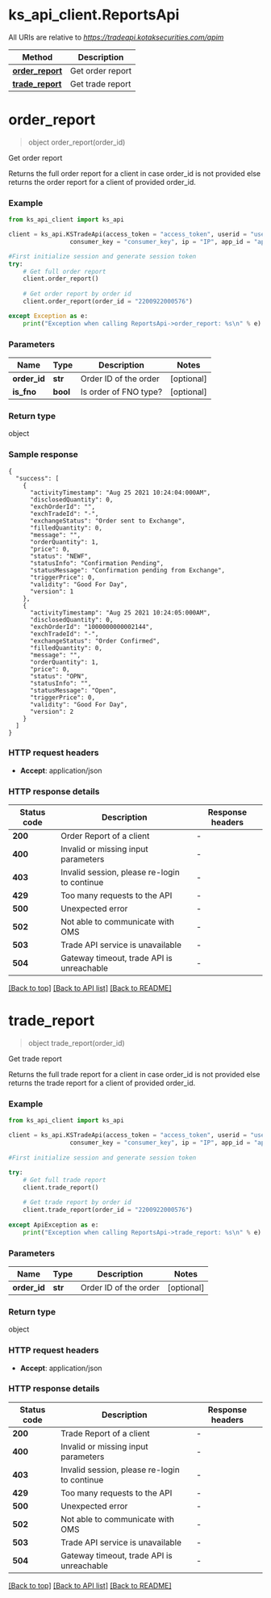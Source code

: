 # ks_api_client.ReportsApi

All URIs are relative to *https://tradeapi.kotaksecurities.com/apim*

Method | Description
------------- | -------------
[**order_report**](ReportsApi.md#order_report) | Get order report
[**trade_report**](ReportsApi.md#trade_report)  | Get trade report


# **order_report**
> object order_report(order_id)

Get order report

Returns the full order report for a client in case order_id is not provided 
else returns the order report for a client of provided order_id.

### Example


```python
from ks_api_client import ks_api

client = ks_api.KSTradeApi(access_token = "access_token", userid = "userid", \
                 consumer_key = "consumer_key", ip = "IP", app_id = "app_id")

#First initialize session and generate session token
try:
    # Get full order report
    client.order_report()
	
    # Get order report by order id
    client.order_report(order_id = "2200922000576")

except Exception as e:
    print("Exception when calling ReportsApi->order_report: %s\n" % e)
```


### Parameters

Name | Type | Description  | Notes
------------- | ------------- | ------------- | -------------
 **order_id** | **str**|  Order ID of the order  | [optional]
 **is_fno** | **bool** | Is order of FNO type? | [optional]

### Return type

object

### Sample response
```python3
{
  "success": [
    {
      "activityTimestamp": "Aug 25 2021 10:24:04:000AM",
      "disclosedQuantity": 0,
      "exchOrderId": "",
      "exchTradeId": "-",
      "exchangeStatus": "Order sent to Exchange",
      "filledQuantity": 0,
      "message": "",
      "orderQuantity": 1,
      "price": 0,
      "status": "NEWF",
      "statusInfo": "Confirmation Pending",
      "statusMessage": "Confirmation pending from Exchange",
      "triggerPrice": 0,
      "validity": "Good For Day",
      "version": 1
    },
    {
      "activityTimestamp": "Aug 25 2021 10:24:05:000AM",
      "disclosedQuantity": 0,
      "exchOrderId": "1000000000002144",
      "exchTradeId": "-",
      "exchangeStatus": "Order Confirmed",
      "filledQuantity": 0,
      "message": "",
      "orderQuantity": 1,
      "price": 0,
      "status": "OPN",
      "statusInfo": "",
      "statusMessage": "Open",
      "triggerPrice": 0,
      "validity": "Good For Day",
      "version": 2
    }
  ]
}
```

### HTTP request headers

 - **Accept**: application/json

### HTTP response details
| Status code | Description | Response headers |
|-------------|-------------|------------------|
**200** | Order Report of a client |  -  |
**400** | Invalid or missing input parameters |  -  |
**403** | Invalid session, please re-login to continue |  -  |
**429** | Too many requests to the API |  -  |
**500** | Unexpected error |  -  |
**502** | Not able to communicate with OMS |  -  |
**503** | Trade API service is unavailable |  -  |
**504** | Gateway timeout, trade API is unreachable |  -  |

[[Back to top]](#) [[Back to API list]](../README.md#documentation-for-api-endpoints) [[Back to README]](../README.md)

# **trade_report**
> object trade_report(order_id)

Get trade report

Returns the full trade report for a client in case order_id is not provided 
else returns the trade report for a client of provided order_id.

### Example


```python
from ks_api_client import ks_api

client = ks_api.KSTradeApi(access_token = "access_token", userid = "userid", \
                 consumer_key = "consumer_key", ip = "IP", app_id = "app_id")
				
#First initialize session and generate session token

try:
    # Get full trade report
    client.trade_report()
	
    # Get trade report by order id
    client.trade_report(order_id = "2200922000576")
	
except ApiException as e:
    print("Exception when calling ReportsApi->trade_report: %s\n" % e)
```


### Parameters

Name | Type | Description  | Notes
------------- | ------------- | ------------- | -------------
 **order_id** | **str**|  Order ID of the order| [optional]

### Return type

object


### HTTP request headers

 - **Accept**: application/json

### HTTP response details
| Status code | Description | Response headers |
|-------------|-------------|------------------|
**200** | Trade Report of a client |  -  |
**400** | Invalid or missing input parameters |  -  |
**403** | Invalid session, please re-login to continue |  -  |
**429** | Too many requests to the API |  -  |
**500** | Unexpected error |  -  |
**502** | Not able to communicate with OMS |  -  |
**503** | Trade API service is unavailable |  -  |
**504** | Gateway timeout, trade API is unreachable |  -  |

[[Back to top]](#) [[Back to API list]](../README.md#documentation-for-api-endpoints) [[Back to README]](../README.md)

